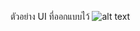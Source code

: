 ตัวอย่าง UI ที่ออกแบบไว้
![alt text](https://scontent.fbkk14-1.fna.fbcdn.net/v/t1.15752-9/194486700_1460571784289467_7757241569572256780_n.png?_nc_cat=104&ccb=1-3&_nc_sid=ae9488&_nc_eui2=AeFxp6SsZWcT6KZZNk5ucJwwxnhncX5ueDrGeGdxfm54OgpA3cdcnNns_yd5X1KJDcqSJ8Vt-or7MPVkZic-izZS&_nc_ohc=YBPTgNOEf6sAX8cFpui&_nc_ht=scontent.fbkk14-1.fna&oh=3789ca85ece546c06baeb07cb0a59c89&oe=60DBCBC5)
